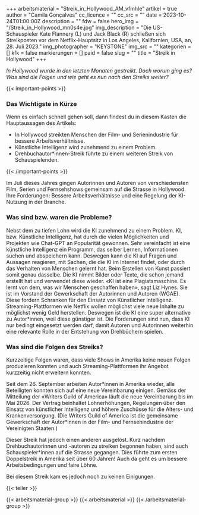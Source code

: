 +++
arbeitsmaterial = "Streik_in_Hollywood_AM_vfmhle"
artikel = true
author = "Camila Gonçalves"
cc_licence = ""
cc_src = ""
date = 2023-10-24T01:00:00Z
description = ""
fdw = false
hero_img = "/Streik_in_Hollywood_mn0s4e.jpg"
img_description = "Die US-Schauspieler Kate Flannery (L) und Jack Black (R) schließen sich Streikposten vor dem Netflix-Hauptsitz in Los Angeles, Kalifornien, USA, an, 28. Juli 2023."
img_photographer = "KEYSTONE"
img_src = ""
kategorien = []
kfk = false
markierungen = []
paid = false
slug = ""
title = "Streik in Hollywood"
+++

_In Hollywood wurde in den letzten Monaten gestreikt. Doch worum ging es? Was sind die Folgen und wie geht es nun nach den Streiks weiter?_

{{< important-points >}} <h3>Das Wichtigste in Kürze</h3>

<p>Wenn es einfach schnell gehen soll, dann findest du in diesem Kasten die Hauptaussagen des Artikels:</p>

<ul>

<li>In Hollywood streikten Menschen der Film- und Serienindustrie für bessere Arbeitsverhältnisse.</li>

<li>Künstliche Intelligenz wird zunehmend zu einem Problem.</li>

<li>Drehbuchautor*innen-Streik führte zu einem weiteren Streik von Schauspielenden.</li>

</ul> {{< /important-points >}}

Im Juli dieses Jahres gingen Autorinnen und Autoren von verschiedensten Film, Serien und Fernsehshows gemeinsam auf die Strasse in Hollywood. Ihre Forderungen: Bessere Arbeitsverhältnisse und eine Regelung der KI-Nutzung in der Branche.

### Was sind bzw. waren die Probleme?

Nebst dem zu tiefen Lohn wird die KI zunehmend zu einem Problem. KI, bzw. Künstliche Intelligenz, hat durch die vielen Möglichkeiten und Projekten wie Chat-GPT an Popularität gewonnen. Sehr vereinfacht ist eine künstliche Intelligenz ein Programm, das selber Lernen, Informationen suchen und abspeichern kann. Deswegen kann die KI auf Fragen und Aussagen reagieren, mit Sachen, die die KI im Internet findet, oder durch das Verhalten von Menschen gelernt hat. Beim Erstellen von Kunst passiert somit genau dasselbe. Die KI nimmt Bilder oder Texte, die schon jemand erstellt hat und verwendet diese wieder. «KI ist eine Plagiatsmaschine. Es lernt von dem, was wir Menschen geschaffen haben», sagt Liz Hynes. Sie ist im Vorstand der Gewerkschaft der Autorinnen und Autoren (WGAE). Diese fordern Schranken für den Einsatz von Künstlicher Intelligenz. Streaming-Plattformen wie Netflix wollen möglichst viele neue Inhalte zu möglichst wenig Geld herstellen. Deswegen ist die KI eine super alternative zu Autor*innen, weil diese günstiger ist. Die Forderungen sind nun, dass KI nur bedingt eingesetzt werden darf, damit Autoren und Autorinnen weiterhin eine relevante Rolle in der Entstehung von Drehbüchern spielen.

### Was sind die Folgen des Streiks?

Kurzzeitige Folgen waren, dass viele Shows in Amerika keine neuen Folgen produzieren konnten und auch Streaming-Plattformen ihr Angebot kurzzeitig nicht erweitern konnten.

Seit dem 26. September arbeiten Autor\*innen in Amerika wieder, alle Beteiligten konnten sich auf eine neue Vereinbarung einigen. Gemäss der Mitteilung der «Writers Guild of America» läuft die neue Vereinbarung bis im Mai 2026. Der Vertrag beinhaltet Lohnerhöhungen, Regelungen über den Einsatz von künstlicher Intelligenz und höhere Zuschüsse für die Alters- und Krankenversorgung. (Die Writers Guild of America ist die gemeinsame Gewerkschaft der Autor*innen in der Film- und Fernsehindustrie der Vereinigten Staaten.)

Dieser Streik hat jedoch einen anderen ausgelöst. Kurz nachdem Drehbuchautorinnen und -autoren zu streiken begonnen haben, sind auch Schauspieler*innen auf die Strasse gegangen. Dies führte zum ersten Doppelstreik in Amerika seit über 60 Jahren! Auch da geht es um bessere Arbeitsbedingungen und faire Löhne.

Bei diesem Streik kam es jedoch noch zu keinen Einigungen.

{{< teiler >}}

{{< arbeitsmaterial-group >}}
{{< arbeitsmaterial >}}
{{< /arbeitsmaterial-group >}}
